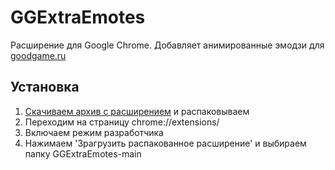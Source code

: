 # GGExtraEmotes  
Расширение для Google Chrome. Добавляет анимированные эмодзи для <a href=https://goodgame.ru/>goodgame.ru</a>  

## Установка  
1. <a href="https://github.com/S1ye/GGExtraEmotes/archive/refs/heads/main.zip">Скачиваем архив с расширением</a> и распаковываем  
2. Переходим на страницу chrome://extensions/  
3. Включаем режим разработчика  
4. Нажимаем 'Зрагрузить распакованное расширение' и выбираем папку GGExtraEmotes-main  
